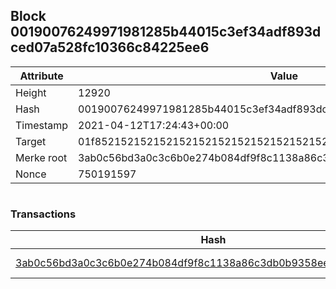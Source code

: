 ## Block 00190076249971981285b44015c3ef34adf893dced07a528fc10366c84225ee6

Attribute | Value
--- | ---
Height | 12920
Hash | 00190076249971981285b44015c3ef34adf893dced07a528fc10366c84225ee6
Timestamp | 2021-04-12T17:24:43+00:00
Target | 01f8521521521521521521521521521521521521521521521521521521521521
Merke root | 3ab0c56bd3a0c3c6b0e274b084df9f8c1138a86c3db0b9358eed27d0c32720e8
Nonce | 750191597

```

```

### Transactions

Hash | Amount
--- | ---
[3ab0c56bd3a0c3c6b0e274b084df9f8c1138a86c3db0b9358eed27d0c32720e8](3ab0c56bd3a0c3c6b0e274b084df9f8c1138a86c3db0b9358eed27d0c32720e8.md) | 10.00000000 SKEPTI 
